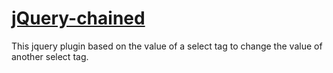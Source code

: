 [jQuery-chained](https://github.com/Jerry-Nil/jQuery-chained)
=================================================
This jquery plugin based on the value of a select
tag to change the value of another select tag.